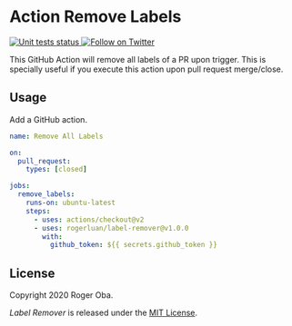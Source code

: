 # Action Remove Labels

<a href="https://github.com/rogerluan/label-remover/actions?query=workflow%3A%22Unit+Tests%22">
  <img alt="Unit tests status" src="https://github.com/rogerluan/label-remover/workflows/Unit%20Tests/badge.svg">
</a>
<a href="https://twitter.com/intent/follow?screen_name=rogerluan_">
  <img src="https://img.shields.io/twitter/follow/rogerluan_?&logo=twitter" alt="Follow on Twitter">
</a>


This GitHub Action will remove all labels of a PR upon trigger. This is specially useful if you execute this action upon pull request merge/close.

## Usage

Add a GitHub action.

```yaml
name: Remove All Labels

on:
  pull_request:
    types: [closed]

jobs:
  remove_labels:
    runs-on: ubuntu-latest
    steps:
      - uses: actions/checkout@v2
      - uses: rogerluan/label-remover@v1.0.0
        with:
          github_token: ${{ secrets.github_token }}
```

## License

Copyright 2020 Roger Oba.

_Label Remover_ is released under the [MIT License](./LICENSE).

